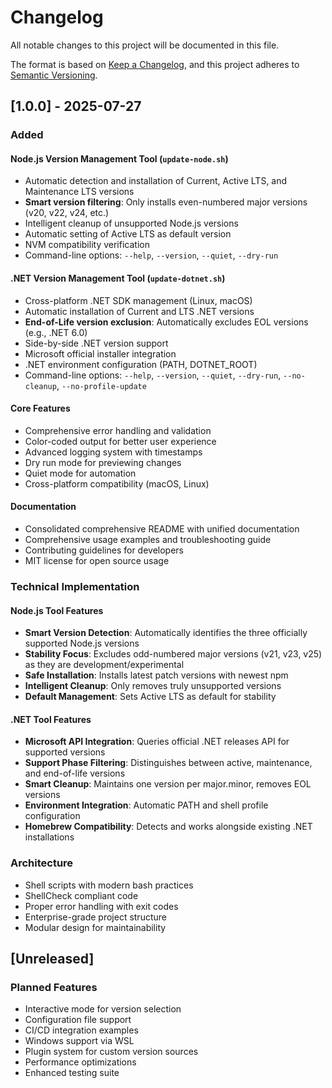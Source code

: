 # Changelog

All notable changes to this project will be documented in this file.

The format is based on [Keep a Changelog](https://keepachangelog.com/en/1.0.0/),
and this project adheres to [Semantic Versioning](https://semver.org/spec/v2.0.0.html).

## [1.0.0] - 2025-07-27

### Added

#### Node.js Version Management Tool (`update-node.sh`)

- Automatic detection and installation of Current, Active LTS, and Maintenance LTS versions
- **Smart version filtering**: Only installs even-numbered major versions (v20, v22, v24, etc.)
- Intelligent cleanup of unsupported Node.js versions
- Automatic setting of Active LTS as default version
- NVM compatibility verification
- Command-line options: `--help`, `--version`, `--quiet`, `--dry-run`

#### .NET Version Management Tool (`update-dotnet.sh`)

- Cross-platform .NET SDK management (Linux, macOS)
- Automatic installation of Current and LTS .NET versions
- **End-of-Life version exclusion**: Automatically excludes EOL versions (e.g., .NET 6.0)
- Side-by-side .NET version support
- Microsoft official installer integration
- .NET environment configuration (PATH, DOTNET_ROOT)
- Command-line options: `--help`, `--version`, `--quiet`, `--dry-run`, `--no-cleanup`, `--no-profile-update`

#### Core Features

- Comprehensive error handling and validation
- Color-coded output for better user experience
- Advanced logging system with timestamps
- Dry run mode for previewing changes
- Quiet mode for automation
- Cross-platform compatibility (macOS, Linux)

#### Documentation

- Consolidated comprehensive README with unified documentation
- Comprehensive usage examples and troubleshooting guide
- Contributing guidelines for developers
- MIT license for open source usage

### Technical Implementation

#### Node.js Tool Features

- **Smart Version Detection**: Automatically identifies the three officially supported Node.js versions
- **Stability Focus**: Excludes odd-numbered major versions (v21, v23, v25) as they are development/experimental
- **Safe Installation**: Installs latest patch versions with newest npm
- **Intelligent Cleanup**: Only removes truly unsupported versions
- **Default Management**: Sets Active LTS as default for stability

#### .NET Tool Features

- **Microsoft API Integration**: Queries official .NET releases API for supported versions
- **Support Phase Filtering**: Distinguishes between active, maintenance, and end-of-life versions
- **Smart Cleanup**: Maintains one version per major.minor, removes EOL versions
- **Environment Integration**: Automatic PATH and shell profile configuration
- **Homebrew Compatibility**: Detects and works alongside existing .NET installations

### Architecture

- Shell scripts with modern bash practices
- ShellCheck compliant code
- Proper error handling with exit codes
- Enterprise-grade project structure
- Modular design for maintainability

## [Unreleased]

### Planned Features

- Interactive mode for version selection
- Configuration file support
- CI/CD integration examples
- Windows support via WSL
- Plugin system for custom version sources
- Performance optimizations
- Enhanced testing suite
